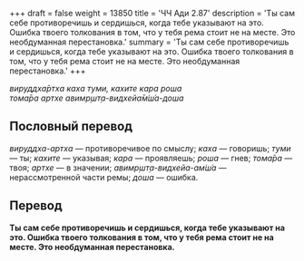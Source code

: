 +++
draft = false
weight = 13850
title = 'ЧЧ Ади 2.87'
description = 'Ты сам себе противоречишь и сердишься, когда тебе указывают на это. Ошибка твоего толкования в том, что у тебя рема стоит не на месте. Это необдуманная перестановка.'
summary = 'Ты сам себе противоречишь и сердишься, когда тебе указывают на это. Ошибка твоего толкования в том, что у тебя рема стоит не на месте. Это необдуманная перестановка.'
+++

_вируддха̄ртха каха туми, кахите кара роша  
тома̄ра артхе авимр̣шт̣а-видхейа̄м̇ш́а-доша_

## Пословный перевод

_вируддха_\-_артха_ — противоречивое по смыслу; _каха_ — говоришь; _туми_ — ты; _кахите_ — указывая; _кара_ — проявляешь; _роша_ — гнев; _тома̄ра_ — твоя; _артхе_ — в значении; _авимр̣шт̣а_\-_видхейа_\-_ам̇ш́а_ — нерассмотренной части ремы; _доша_ — ошибка.

## Перевод

**Ты сам себе противоречишь и сердишься, когда тебе указывают на это. Ошибка твоего толкования в том, что у тебя рема стоит не на месте. Это необдуманная перестановка.**
